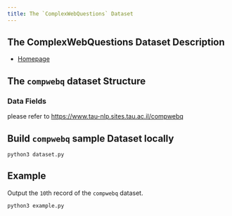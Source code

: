 ```yaml
---
title: The `ComplexWebQuestions` Dataset
---
```


## The ComplexWebQuestions Dataset Description

- [Homepage](https://www.tau-nlp.sites.tau.ac.il/compwebq)

## The `compwebq` dataset Structure

### Data Fields

please refer to https://www.tau-nlp.sites.tau.ac.il/compwebq

## Build `compwebq` sample Dataset locally

```shell
python3 dataset.py
```

## Example

Output the `10`th record of the `compwebq` dataset.

```shell
python3 example.py
```

